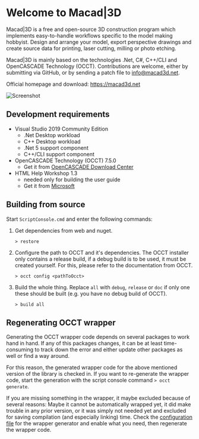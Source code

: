 # Welcome to Macad\|3D

Macad\|3D is a free and open-source 3D construction program which implements easy-to-handle workflows specific to the model making hobbyist. Design and arrange your model, export perspective drawings and create source data for printing, laser cutting, milling or photo etching.

Macad\|3D is mainly based on the technologies .Net, C#, C++/CLI and OpenCASCADE Technology (OCCT). Contributions are welcome, either by submitting via GitHub, or by sending a patch file to info@macad3d.net.

Official homepage and download: https://macad3d.net

![Screenshot](https://macad3d.net/img/screenshot1.png)

## Development requirements

- Visual Studio 2019 Community Edition 
  - .Net Desktop workload
  - C++ Desktop workload
  - .Net 5 support component
  - C++/CLI support component 
- OpenCASCADE Technology (OCCT) 7.5.0
  - Get it from [OpenCASCADE Download Center](https://old.opencascade.com/content/download-center)
- HTML Help Workshop 1.3
  - needed only for building the user guide
  - Get it from [Microsoft](https://docs.microsoft.com/en-us/previous-versions/windows/desktop/htmlhelp/microsoft-html-help-downloads)

## Building from source

Start ```ScriptConsole.cmd``` and enter the following commands:
   
1. Get dependencies from web and nuget.

    ```> restore```
   
2. Configure the path to OCCT and it's dependencies. The OCCT installer only contains a release build, if a debug build is to be used, it must be created yourself. For this, please refer to the documentation from OCCT.

    ```> occt config <pathToOcct>```

3. Build the whole thing. Replace `all` with `debug`, `release` or `doc` if only one these should be built (e.g. you have no debug build of OCCT).

    ```> build all```
    
## Regenerating OCCT wrapper

Generating the OCCT wrapper code depends on several packages to work hand in hand. If any of this packages changes, it can be at least time-consuming to track down the error and either update other packages as well or find a way around.

For this reason, the generated wrapper code for the above mentioned version of the library is checked in. If you want to re-generate the wrapper code, start the generation with the script console command ```> occt generate```.

If you are missing something in the wrapper, it maybe excluded because of several reasons: Maybe it cannot be automatically wrapped yet, it did make trouble in any prior version, or it was simply not needed yet and excluded for saving compilation (and especially linking) time. Check the [configuration file](Source/WrapperGenerator/Configuration.cs) for the wrapper generator and enable what you need, then regenerate the wrapper code.